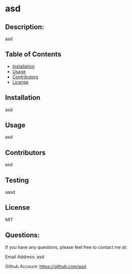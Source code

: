 
  # asd 


  ## Description: 
 asd 


  ## Table of Contents 
  
  * [Installation](#installation)
  * [Usage](#usage)
  * [Contributors](#contributors)
  * [License](#license)
    
  ## Installation 
 asd 


  ## Usage 
 asd 


  ## Contributors 
 asd 


  ## Testing 
 aasd 



  ## License 
 
  MIT 


  
  ## Questions: 
 
  If you have any questions, please feel free to contact me at:

  Email Address: asd 

  Github Account: https://github.com/asd



